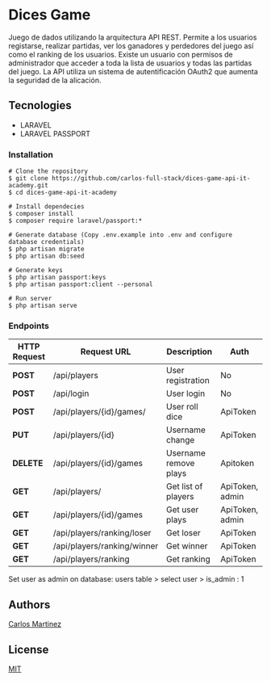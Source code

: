 # Dices Game

Juego de dados utilizando la arquitectura API REST. Permite a los usuarios registarse, realizar partidas, ver los ganadores y perdedores del juego así como el ranking de los usuarios. Existe un usuario con permisos de administrador que acceder a toda la lista de usuarios y todas las partidas del juego. La API utiliza un sistema de autentificación OAuth2 que aumenta la seguridad de la alicación. 



## Tecnologies

* LARAVEL
* LARAVEL PASSPORT



### Installation

```
# Clone the repository
$ git clone https://github.com/carlos-full-stack/dices-game-api-it-academy.git
$ cd dices-game-api-it-academy

# Install dependecies
$ composer install
$ composer require laravel/passport:*

# Generate database (Copy .env.example into .env and configure database credentials)
$ php artisan migrate
$ php artisan db:seed

# Generate keys
$ php artisan passport:keys
$ php artisan passport:client --personal

# Run server
$ php artisan serve
```

### Endpoints

| HTTP Request | Request URL                 | Description           | Auth            |
|--------------|-----------------------------|-----------------------|-----------------|
| **POST**     | /api/players                | User registration     | No              |
| **POST**     | /api/login                  | User login            | No              |
| **POST**     | /api/players/{id}/games/    | User roll dice        | ApiToken        |
| **PUT**      | /api/players/{id}           | Username change       | ApiToken        |
| **DELETE**   | /api/players/{id}/games     | Username remove plays | Apitoken        |
| **GET**      | /api/players/               | Get list of players   | ApiToken, admin |
| **GET**      | /api/players/{id}/games     | Get user plays        | ApiToken, admin |
| **GET**      | /api/players/ranking/loser  | Get loser             | ApiToken        |
| **GET**      | /api/players/ranking/winner | Get winner            | ApiToken        |
| **GET**      | /api/players/ranking        | Get ranking           | ApiToken        |


Set user as admin on database: users table > select user > is_admin : 1

## Authors

 [Carlos Martinez](https://carlosfullstack.es/)

## License

[MIT](https://opensource.org/licenses/MIT)
